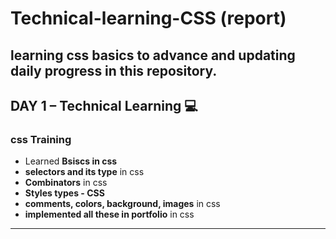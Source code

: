 # Technical-learning-CSS (report)
learning css basics to advance and updating daily progress in this repository.
---

## **DAY 1** – Technical Learning 💻
### **css Training**
- Learned **Bsiscs in css**  
- **selectors and its type** in css  
- **Combinators** in css
- **Styles types - CSS**  
- **comments, colors, background, images** in css
- **implemented all these in portfolio** in css

---
